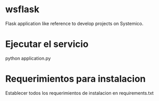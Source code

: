 # wsflask
Flask application like reference to develop projects on Systemico.

# Ejecutar el servicio
python application.py

# Requerimientos para instalacion
Establecer todos los requerimientos de instalacion en requirements.txt

